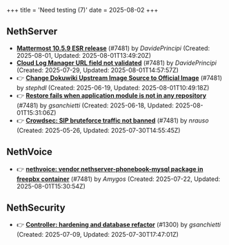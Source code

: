 +++
title = 'Need testing (7)'
date = 2025-08-02
+++

## NethServer
- **[Mattermost 10.5.9 ESR release](https://github.com/NethServer/dev/issues/7593)** (#7481) by *DavidePrincipi* (Created: 2025-08-01, Updated: 2025-08-01T13:49:20Z)
- **[Cloud Log Manager URL field not validated](https://github.com/NethServer/dev/issues/7577)** (#7481) by *DavidePrincipi* (Created: 2025-07-29, Updated: 2025-08-01T14:57:57Z)
- :point_right: **[Change Dokuwiki Upstream Image Source to Official Image](https://github.com/NethServer/dev/issues/7514)** (#7481) by *stephdl* (Created: 2025-06-19, Updated: 2025-08-01T10:49:18Z)
- :point_right: **[Restore fails when application module is not in any repository](https://github.com/NethServer/dev/issues/7509)** (#7481) by *gsanchietti* (Created: 2025-06-18, Updated: 2025-08-01T15:31:06Z)
- :point_right: **[Crowdsec: SIP bruteforce traffic not banned](https://github.com/NethServer/dev/issues/7481)** (#7481) by *nrauso* (Created: 2025-05-26, Updated: 2025-07-30T14:55:45Z)

## NethVoice
- :point_right: **[nethvoice: vendor nethserver-phonebook-mysql package in freepbx container](https://github.com/NethServer/dev/issues/7564)** (#7481) by *Amygos* (Created: 2025-07-22, Updated: 2025-08-01T15:30:54Z)

## NethSecurity
- :point_right: **[Controller: hardening and database refactor](https://github.com/NethServer/nethsecurity/issues/1300)** (#1300) by *gsanchietti* (Created: 2025-07-09, Updated: 2025-07-30T17:47:01Z)


